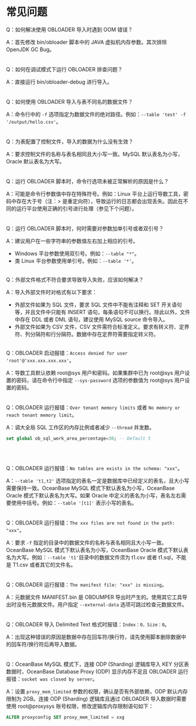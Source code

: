 常见问题 
=========================


Q：如何解决使用 OBLOADER 导入时遇到 OOM 错误？

A：首先修改 bin/obloader 脚本中的 JAVA 虚拟机内存参数。其次排除 OpenJDK GC Bug。
<br><br><br>
Q：如何在调试模式下运行 OBLOADER 排查问题？

A：直接运行 bin/obloader-debug 进行导入。
<br><br><br>
Q：如何使用 OBLOADER 导入与表不同名的数据文件？

A：命令行中的 `-f` 选项指定为数据文件的绝对路径。例如：`--table 'test' -f '/output/hello.csv'`。
<br><br><br>
Q：为表配置了控制文件，导入的数据为什么没有生效？

A：要求控制文件的名称与表名相同且大小写一致。MySQL 默认表名为小写，Oracle 默认表名为大写。
<br><br><br>
Q：运行 OBLOADER 脚本时，命令行选项未被正常解析的原因是什么？

A：可能是命令行参数值中存在特殊符号。例如：Linux 平台上运行导数工具，密码中存在大于号（注：> 是重定向符），导致运行的日志都会出现丢失。因此在不同的运行平台使用正确的引号进行处理（参见下个问题）。
<br><br><br>
Q：运行 OBLOADER 脚本时，何时需要对参数加单引号或者双引号？

A：建议用户在一些字符串的参数值左右加上相应的引号。

- Windows 平台参数使用双引号。例如：`--table "*"`。
- 类 Linux 平台参数使用单引号。例如：`--table '*'`。
<br><br>

Q：外部文件格式不符合要求导致导入失败，应该如何解决？

A：导入外部文件时对格式有以下要求：

- 外部文件如果为 SQL 文件，要求 SQL 文件中不能有注释和 SET 开关语句等，并且文件中只能有 INSERT 语句，每条语句不可以换行。除此以外，文件中存在 DDL 或者 DML 语句，建议使用 MySQL source 命令导入。
- 外部文件如果为 CSV 文件，CSV 文件需符合标准定义。要求有转义符、定界符、列分隔符和行分隔符。数据中存在定界符需要指定转义符。
<br><br>

Q：OBLOADER 启动报错：`Access denied for user 'root'@'xxx.xxx.xxx.xxx'`。

A：导数工具默认依赖 root@sys 用户和密码。如果集群中已为 root@sys 用户设置的密码，请在命令行中指定 `--sys-password` 选项的参数值为 root@sys 用户设置的密码。
<br><br><br>
Q：OBLOADER 运行报错：`Over tenant memory limits` 或者 `No memory or reach tenant memory limit`。

A：调大全局 SQL 工作区的内存比例或者减少 `--thread` 并发数。

```sql
set global ob_sql_work_area_percentage=30; -- Default 5
```
<br><br>

Q：OBLOADER 运行报错：`No tables are exists in the schema: "xxx"`。

A：`--table 't1,t2'` 选项指定的表名一定是数据库中已经定义的表名，且大小写需要保持一致。OceanBase MySQL 模式下默认表名为小写，OceanBase Oracle 模式下默认表名为大写。如果 Oracle 中定义的表名为小写，表名左右需要使用中括号。例如：`--table '[t1]'` 表示小写的表名。
<br><br><br>
Q：OBLOADER 运行报错：`The xxx files are not found in the path: "xxx"`。

A：要求 `-f` 指定的目录中的数据文件的名称与表名相同且大小写一致。OceanBase MySQL 模式下默认表名为小写，OceanBase Oracle 模式下默认表名为大写。例如：`--table 't1'`目录中的数据文件须为 t1.csv 或者 t1.sql，不能是 T1.csv 或者其它的文件名。
<br><br><br>
Q：OBLOADER 运行报错：`The manifest file: "xxx" is missing`。

A：元数据文件 MANIFEST.bin 是 OBDUMPER 导出时产生的。使用其它工具导出时没有元数据文件。用户指定 `--external-data` 选项可跳过检查元数据文件。
<br><br><br>
Q：OBLOADER 导入 Delimited Text 格式时报错：`Index：0，Size：0`。

A：出现这种错误的原因是数据中存在回车符/换行符，请先使用脚本删除数据中的回车符/换行符后再导入数据。
<br><br><br>
Q：OceanBase MySQL 模式下，连接 ODP (Sharding) 逻辑库导入 KEY 分区表数据时，OceanBase Database Proxy (ODP) 显示内存不足且 OBLOADER 运行报错：`socket was closed by server`。

A：设置 `proxy_mem_limited` 参数的权限，确认是否有外部依赖，ODP 默认内存限制为 2GB。连接 ODP (Sharding) 逻辑库且通过 OBLOADER 导入数据时需要使用 root@proxysys 账号权限，修改逻辑库内存限制语句如下：

```sql
ALTER proxyconfig SET proxy_mem_limited = xxg
```
